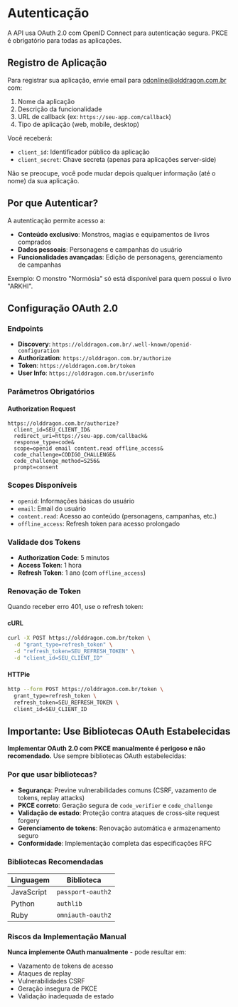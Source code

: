 Autenticação
============

A API usa OAuth 2.0 com OpenID Connect para autenticação segura. PKCE é obrigatório para todas as aplicações.

## Registro de Aplicação

Para registrar sua aplicação, envie email para odonline@olddragon.com.br com:

1. Nome da aplicação
2. Descrição da funcionalidade
3. URL de callback (ex: `https://seu-app.com/callback`)
4. Tipo de aplicação (web, mobile, desktop)

Você receberá:
- `client_id`: Identificador público da aplicação
- `client_secret`: Chave secreta (apenas para aplicações server-side)

Não se preocupe, você pode mudar depois qualquer informação (até o nome) da sua aplicação.

## Por que Autenticar?

A autenticação permite acesso a:
- **Conteúdo exclusivo**: Monstros, magias e equipamentos de livros comprados
- **Dados pessoais**: Personagens e campanhas do usuário
- **Funcionalidades avançadas**: Edição de personagens, gerenciamento de campanhas

Exemplo: O monstro "Normósia" só está disponível para quem possui o livro "ARKHI".

## Configuração OAuth 2.0

### Endpoints
- **Discovery**: `https://olddragon.com.br/.well-known/openid-configuration`
- **Authorization**: `https://olddragon.com.br/authorize`
- **Token**: `https://olddragon.com.br/token`
- **User Info**: `https://olddragon.com.br/userinfo`

### Parâmetros Obrigatórios

#### Authorization Request
```
https://olddragon.com.br/authorize?
  client_id=SEU_CLIENT_ID&
  redirect_uri=https://seu-app.com/callback&
  response_type=code&
  scope=openid email content.read offline_access&
  code_challenge=CODIGO_CHALLENGE&
  code_challenge_method=S256&
  prompt=consent
```

### Scopes Disponíveis
- `openid`: Informações básicas do usuário
- `email`: Email do usuário
- `content.read`: Acesso ao conteúdo (personagens, campanhas, etc.)
- `offline_access`: Refresh token para acesso prolongado

### Validade dos Tokens
- **Authorization Code**: 5 minutos
- **Access Token**: 1 hora
- **Refresh Token**: 1 ano (com `offline_access`)

### Renovação de Token

Quando receber erro 401, use o refresh token:

#### cURL
```bash
curl -X POST https://olddragon.com.br/token \
  -d "grant_type=refresh_token" \
  -d "refresh_token=SEU_REFRESH_TOKEN" \
  -d "client_id=SEU_CLIENT_ID"
```

#### HTTPie
```bash
http --form POST https://olddragon.com.br/token \
  grant_type=refresh_token \
  refresh_token=SEU_REFRESH_TOKEN \
  client_id=SEU_CLIENT_ID
```

## Importante: Use Bibliotecas OAuth Estabelecidas

**Implementar OAuth 2.0 com PKCE manualmente é perigoso e não recomendado.** Use sempre bibliotecas OAuth estabelecidas:

### Por que usar bibliotecas?

- **Segurança**: Previne vulnerabilidades comuns (CSRF, vazamento de tokens, replay attacks)
- **PKCE correto**: Geração segura de `code_verifier` e `code_challenge`
- **Validação de estado**: Proteção contra ataques de cross-site request forgery
- **Gerenciamento de tokens**: Renovação automática e armazenamento seguro
- **Conformidade**: Implementação completa das especificações RFC

### Bibliotecas Recomendadas

| Linguagem | Biblioteca |
|-----------|------------|
| JavaScript | `passport-oauth2` |
| Python | `authlib` |
| Ruby | `omniauth-oauth2` |

### Riscos da Implementação Manual

**Nunca implemente OAuth manualmente** - pode resultar em:
- Vazamento de tokens de acesso
- Ataques de replay
- Vulnerabilidades CSRF
- Geração insegura de PKCE
- Validação inadequada de estado
